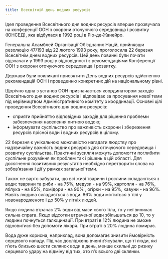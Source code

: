 ```yaml
---
title: Всесвітній день водних ресурсів
---
```


Ідея проведення Всесвітнього дня водних ресурсів вперше прозвучала на конференції ООН з охорони оточуючого середовища і розвитку (ЮНСЕД), яка відбулася в 1992 році в Ріо-де-Жанейро.

Генеральна Асамблей Організації Об’єднаних Націй, прийнявши резолюцію 47/193 від 22 лютого 1993 року, проголосила 22 березня Всесвітнім днем водних ресурсів. Цей день повинні були почати відзначати у 1993 році у відповідності з рекомендаціями Конференції ООН з охорони оточуючого середовища і розвитку.

Держави були покликані присвятити День водних ресурсів здійсненню рекомендацій ООН і проведенню конкретних дій на національному рівні.

Щорічно одна з установ ООН призначається координатором заходів Всесвітнього дня водних ресурсів і відповідає за просування нової теми під керівництвом Адміністративного комітету з координації.
Основні цілі проведення Всесвітнього дня водних ресурсів:

- сприяти прийняттю відповідних заходів для рішення проблеми забезпечення населення питною водою;
- інформувати суспільство про важливість охорони і збереження ресурсів прісної води і водних ресурсів в цілому.

22 березня є унікальною можливістю нагадати людству про надзвичайну важність водних ресурсів для оточуючого середовища і розвитку суспільства. Практичні зусилля можуть допомогти поглибити суспільне розуміння як проблем так і рішень в цій області. Для досягнення позитивних результатів необхідно перетворити слова на зобов’язання і дії у рамках загальної теми.

Також не варто забувати, що всі живі тварини і рослини складаються з води: тварини та риби - на 75%, медузи - на 99%, картопля - на 76%, яблука - на 85%, помідори - на 90% , огірки - на 95%, кавуни - на 96%. Навіть людина складається з води. 86% води міститься в тілі у новонародженого і до 50% у літніх людей.

Якщо людина втрачає 2% води від маси свого тіла, то у неї виникає сильна спрага. Якщо відсотки втраченої води збільшаться до 10, то у людини почнуться галюцинації. При втраті в 12% людина не зможе відновитися без допомоги лікаря. При втраті в 20% людина помирає.

Вода дуже корисна, наприклад, вона допомагає знизити ймовірність серцевого нападу. Під час досліджень вчені з’ясували, що ті люди, які п’ють близько шести склянок води в день, менше схильні до ризику серцевого удару на відміну від тих, хто п’є всього дві склянки.

<slideshow id="72157694165173734"></slideshow>
